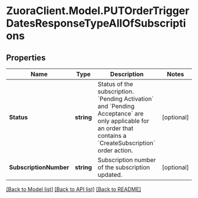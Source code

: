 # ZuoraClient.Model.PUTOrderTriggerDatesResponseTypeAllOfSubscriptions

## Properties

Name | Type | Description | Notes
------------ | ------------- | ------------- | -------------
**Status** | **string** | Status of the subscription. &#x60;Pending Activation&#x60; and &#x60;Pending Acceptance&#x60; are only applicable for an order that contains a &#x60;CreateSubscription&#x60; order action. | [optional] 
**SubscriptionNumber** | **string** | Subscription number of the subscription updated. | [optional] 

[[Back to Model list]](../README.md#documentation-for-models) [[Back to API list]](../README.md#documentation-for-api-endpoints) [[Back to README]](../README.md)

